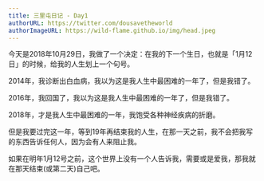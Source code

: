 ```yaml
---
title: 三里屯日记 - Day1
authorURL: https://twitter.com/dousavetheworld
authorImageURL: https://wild-flame.github.io/img/head.jpeg
---
```


今天是2018年10月29日，我做了一个决定：在我的下一个生日，也就是「1月12日」的时候，给我的人生划上一个句号。

2014年，我诊断出白血病，我以为这是我人生中最困难的一年了，但是我错了。

2016年，我回国了，我以为这是我人生中最困难的一年了，但是我错了。

2018年，才是我人生中最困难的一年，我饱受各种神经疾病的折磨。

但是我要过完这一年，等到19年再结束我的人生，在那一天之前，我不会把我写的东西告诉任何人，因为会有人来阻止我。

如果在明年1月12号之前，这个世界上没有一个人告诉我，需要或是爱我，那我就在那天结束(或第二天)自己吧。